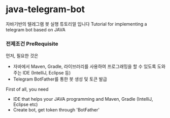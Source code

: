 # java-telegram-bot

자바기반의 텔레그램 봇 실행 튜토리얼 입니다
Tutorial for implementing a telegram bot based on JAVA

### 전제조건 PreRequisite

먼저, 필요한 것은 
- 자바에서 Maven, Gradle, 라이브러리를 사용하여 프로그래밍을 할 수 있도록 도와주는 IDE (IntelliJ, Eclipse 등)
- Telegram BotFather를 통한 봇 생성 및 토큰 발급

First of all, you need
- IDE that helps your JAVA programming and Maven, Gradle (IntelliJ, Eclipse etc)
- Create bot, get token through 'BotFather'
